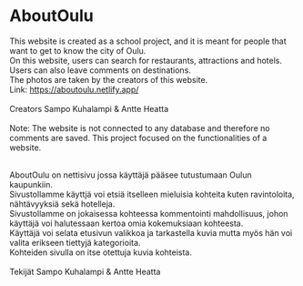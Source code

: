 # AboutOulu
This website is created as a school project, and it is meant for people that want to get to know the city of Oulu.<br>
On this website, users can search for restaurants, attractions and hotels.<br>
Users can also leave comments on destinations.<br>
The photos are taken by the creators of this website.<br>
Link: https://aboutoulu.netlify.app/ <br><br>
Creators Sampo Kuhalampi & Antte Heatta<br><br>
Note: The website is not connected to any database and therefore no comments are saved. This project focused on the functionalities of a website.<br><br>



AboutOulu on nettisivu jossa käyttäjä pääsee tutustumaan Oulun kaupunkiin.<br>
Sivustollamme käyttjä voi etsiä itselleen mieluisia kohteita kuten ravintoloita, nähtävyyksiä sekä hotelleja.<br>
Sivustollamme on jokaisessa kohteessa kommentointi mahdollisuus, johon käyttäjä voi halutessaan kertoa omia kokemuksiaan kohteesta.<br>
Käyttäjä voi selata etusivun valikkoa ja tarkastella kuvia mutta myös hän voi valita erikseen tiettyjä kategorioita.<br>
Kohteiden sivulla on itse otettuja kuvia kohteista.<br>
<br>
Tekijät Sampo Kuhalampi & Antte Heatta
